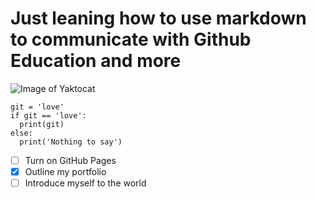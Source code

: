 # Just leaning how to use markdown to communicate with Github Education and more

![Image of Yaktocat](https://octodex.github.com/images/yaktocat.png)

```
git = 'love'
if git == 'love':
  print(git)
else:
  print('Nothing to say')
```

- [ ] Turn on GitHub Pages
- [X] Outline my portfolio
- [ ] Introduce myself to the world
